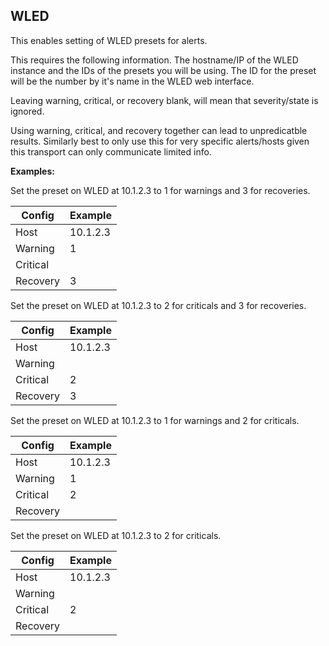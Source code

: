 ## WLED

This enables setting of WLED presets for alerts.

This requires the following information. The hostname/IP of the WLED instance and the IDs
of the presets you will be using. The ID for the preset will be the number by it's name in
the WLED web interface.

Leaving warning, critical, or recovery blank, will mean that severity/state is ignored.

Using warning, critical, and recovery together can lead to unpredicatble
results. Similarly best to only use this for very specific alerts/hosts given this
transport can only communicate limited info.

**Examples:**

Set the preset on WLED at 10.1.2.3 to 1 for warnings and 3 for recoveries.

| Config   | Example  |
|----------|----------|
| Host     | 10.1.2.3 |
| Warning  | 1        |
| Critical |          |
| Recovery | 3        |

Set the preset on WLED at 10.1.2.3 to 2 for criticals and 3 for recoveries.

| Config   | Example  |
|----------|----------|
| Host     | 10.1.2.3 |
| Warning  |          |
| Critical | 2        |
| Recovery | 3        |

Set the preset on WLED at 10.1.2.3 to 1 for warnings and 2 for criticals.

| Config   | Example  |
|----------|----------|
| Host     | 10.1.2.3 |
| Warning  | 1        |
| Critical | 2        |
| Recovery |          |

Set the preset on WLED at 10.1.2.3 to 2 for criticals.

| Config   | Example  |
|----------|----------|
| Host     | 10.1.2.3 |
| Warning  |          |
| Critical | 2        |
| Recovery |          |




